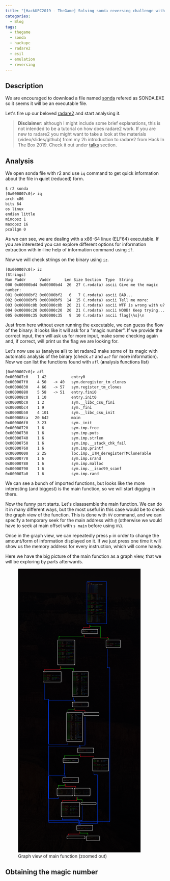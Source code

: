 ```yaml
---
title: "[HackUPC2019 - TheGame] Solving sonda reversing challenge with radare2"
categories:
  - Blog
tags:
  - thegame
  - sonda
  - hackupc
  - radare2
  - esil
  - emulation
  - reversing
---
```


## Description

We are encouraged to download a file named [sonda](/assets/files/posts/sonda) refered as SONDA.EXE so it seems it will be an executable file.

Let's fire up our beloved [radare2](https://github.com/radareorg/radare2) and start analysing it.

> **Disclaimer**: although I might include some brief explanations, this is not intended to be a tutorial on how does radare2 work. If you are new to radare2 you might want to take a look at the materials (video/slides/github) from my 2h introduction to radare2 from Hack In The Box 2019. Check it out under [talks](/talks) section.

## Analysis

We open sonda file with r2 and use `iq` command to get quick **i**nformation about the file in **q**uiet (reduced) form.

```
$ r2 sonda
[0x000007c0]> iq
arch x86
bits 64
os linux
endian little
minopsz 1
maxopsz 16
pcalign 0
```

As we can see, we are dealing with a x86-64 linux (ELF64) executable. If you are interested you can explore different options for information extraction with in-line help of information command using `i?`.

Now we will check strings on the binary using `iz`.


```
[0x000007c0]> iz
[Strings]
Num Paddr      Vaddr      Len Size Section  Type  String
000 0x00000bd4 0x00000bd4  26  27 (.rodata) ascii Give me the magic number: 
001 0x00000bf2 0x00000bf2   6   7 (.rodata) ascii BAD...
002 0x00000bf9 0x00000bf9  14  15 (.rodata) ascii Tell me more: 
003 0x00000c0b 0x00000c0b  20  21 (.rodata) ascii WTF is wrong with u?
004 0x00000c20 0x00000c20  20  21 (.rodata) ascii NOOB! Keep trying...
005 0x00000c35 0x00000c35   9  10 (.rodata) ascii flag{\%s}\n
```

Just from here without even running the executable, we can guess the flow of the binary: it looks like it will ask for a "magic number". If we provide the correct input, then will ask us for more input, make some checking again and, if correct, will print us the flag we are looking for.

Let's now use `aa` (**a**nalyse **a**ll) to let radare2 make some of its magic with automatic analysis of the binary (check `a?` and `aa?` for more information). Now we can list the functions found with `afl` (**a**nalysis **f**unctions **l**ist)

```
[0x000007c0]> afl
0x000007c0    1 42           entry0
0x000007f0    4 50   -> 40   sym.deregister_tm_clones
0x00000830    4 66   -> 57   sym.register_tm_clones
0x00000880    5 58   -> 51   entry.fini0
0x000008c0    1 10           entry.init0
0x00000bc0    1 2            sym.__libc_csu_fini
0x00000bc4    1 9            sym._fini
0x00000b50    4 101          sym.__libc_csu_init
0x000008ca   20 642          main
0x000006f0    3 23           sym._init
0x00000720    1 6            sym.imp.free
0x00000730    1 6            sym.imp.puts
0x00000740    1 6            sym.imp.strlen
0x00000750    1 6            sym.imp.__stack_chk_fail
0x00000760    1 6            sym.imp.printf
0x00000000    2 25           loc.imp._ITM_deregisterTMCloneTable
0x00000770    1 6            sym.imp.srand
0x00000780    1 6            sym.imp.malloc
0x00000790    1 6            sym.imp.__isoc99_scanf
0x000007a0    1 6            sym.imp.rand
```

We can see a bunch of imported functions, but looks like the more interesting (and biggest) is the main function, so we will start digging in there.

Now the funny part starts. Let's disassemble the main function. We can do it in many different ways, but the most useful in this case would be to check the graph view of the function. This is done with `VV` command, and we can specify a temporary seek for the main address with `@` (otherwise we would have to seek at main offset with `s main` before using `VV`).

Once in the graph view, we can repeatedly press `p` in order to change the amount/form of information displayed on it. If we just press one time it will show us the memory address for every instruction, which will come handy.

Here we have the big picture of the main function as a graph view, that we will be exploring by parts afterwards.

<figure class="align-center" style="width:385px">
    <a href="/assets/images/posts/sonda_graph_zoom_out.png"><img src="/assets/images/posts/sonda_graph_zoom_out.png"></a>
    <figcaption>Graph view of main function (zoomed out)</figcaption>
</figure>



## Obtaining the magic number



